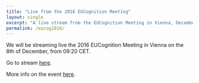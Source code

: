 ```yaml
---
title: "Live from the 2016 EUCognition Meeting"
layout: single
excerpt: "A live stream from the EUCognition Meeting in Vienna, December 2016."
permalink: /eucog2016/
---
```


We will be streaming live the 2016 EUCognition Meeting in Vienna on the 8th of December, from 09:20 CET.

Go to stream [here](http://teachingsupport.tuwien.ac.at/lecturetube_live/lecturetube_live_bei_tuwel_ausfall/).

More info on the event [here](http://www.eucognition.org/index.php?page=2016-vienna-general-info).
